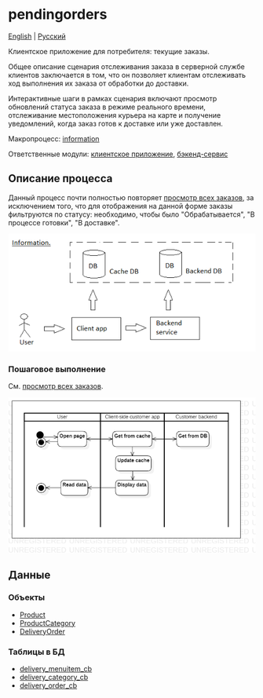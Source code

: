 # pendingorders

[English](pendingorders.md) | [Русский](pendingorders.ru.md)

Клиентское приложение для потребителя: текущие заказы.

Общее описание сценария отслеживания заказа в серверной службе клиентов заключается в том, что он позволяет клиентам отслеживать ход выполнения их заказа от обработки до доставки.

Интерактивные шаги в рамках сценария включают просмотр обновлений статуса заказа в режиме реального времени, отслеживание местоположения курьера на карте и получение уведомлений, когда заказ готов к доставке или уже доставлен.

Макропроцесс: [information](../../macroprocesses/information.md)

Ответственные модули: [клиентское приложение](../../frontend/customerclient.ru.md), [бэкенд-сервис](../../backend/customerbackend.ru.md)

## Описание процесса

Данный процесс почти полностью повторяет [просмотр всех заказов](orders.ru.md), за исключением того, что для отображения на данной форме заказы фильтруются по статусу: необходимо, чтобы было "Обрабатывается", "В процессе готовки", "В доставке".

![information_overall](../../img/information_overall.png)

### Пошаговое выполнение

См. [просмотр всех заказов](orders.ru.md).

![customer.allorders](../../img/activitydiagrams/customer.allorders.png)

## Данные

### Объекты 

- [Product](https://github.com/alexeysp11/workflow-lib/blob/main/docs/Models/Business/Products/Product.md)
- [ProductCategory](https://github.com/alexeysp11/workflow-lib/blob/main/docs/Models/Business/Products/ProductCategory.md)
- [DeliveryOrder](https://github.com/alexeysp11/workflow-lib/blob/main/docs/Models/Business/BusinessDocuments/DeliveryOrder.md)

### Таблицы в БД

- [delivery_menuitem_cb](../../dbtables/customer/delivery_menuitem_cb.md)
- [delivery_category_cb](../../dbtables/customer/delivery_category_cb.md)
- [delivery_order_cb](../../dbtables/customer/delivery_order_cb.md)